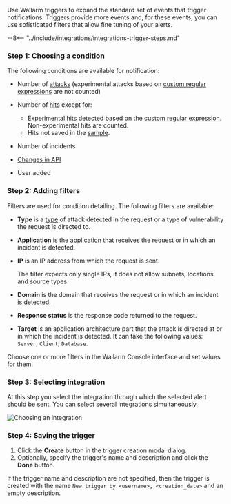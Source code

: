 Use Wallarm triggers to expand the standard set of events that trigger notifications. Triggers provide more events and, for these events, you can use sofisticated filters that allow fine tuning of your alerts.

--8<-- "../include/integrations/integrations-trigger-steps.md"

### Step 1: Choosing a condition

The following conditions are available for notification:

* Number of [attacks](../../glossary-en.md#attack) (experimental attacks based on [custom regular expressions](../rules/regex-rule.md) are not counted)
* Number of [hits](../../glossary-en.md#hit) except for:

    * Experimental hits detected based on the [custom regular expression](../rules/regex-rule.md). Non-experimental hits are counted.
    * Hits not saved in the [sample](../events/analyze-attack.md#sampling-of-hits).
* Number of incidents
* [Changes in API](../../about-wallarm/api-discovery.md#tracking-changes-in-api)
* User added

### Step 2: Adding filters

Filters are used for condition detailing. The following filters are available:

* **Type** is a [type](../../attacks-vulns-list.md) of attack detected in the request or a type of vulnerability the request is directed to.
* **Application** is the [application](../settings/applications.md) that receives the request or in which an incident is detected.
* **IP** is an IP address from which the request is sent.

    The filter expects only single IPs, it does not allow subnets, locations and source types.
* **Domain** is the domain that receives the request or in which an incident is detected.
* **Response status** is the response code returned to the request.
* **Target** is an application architecture part that the attack is directed at or in which the incident is detected. It can take the following values: `Server`, `Client`, `Database`.

Choose one or more filters in the Wallarm Console interface and set values for them.

### Step 3: Selecting integration

At this step you select the integration through which the selected alert should be sent. You can select several integrations simultaneously.

![Choosing an integration](../../../../images/user-guides/triggers/select-integration.png)

### Step 4: Saving the trigger

1. Click the **Create** button in the trigger creation modal dialog.
2. Optionally, specify the trigger's name and description and click the **Done** button.

If the trigger name and description are not specified, then the trigger is created with the name `New trigger by <username>, <creation_date>` and an empty description.